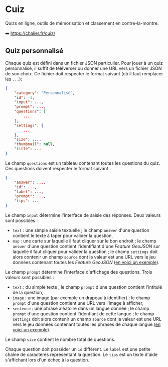 # Cuiz

Quizs en ligne, outils de mémorisation et classement en contre-la-montre.

:arrow_right: <https://chalier.fr/cuiz/>

## Quiz personnalisé

Chaque quiz est défini dans un fichier JSON particulier. Pour jouer à un quiz personnalisé, il suffit de téléverser ou donner une URL vers un fichier JSON de son choix. Ce fichier doit respecter le format suivant (où il faut remplacer les `...`):

```json
{
    "category": "Personnalisé",
    "id": -1,
    "input": ...,
    "prompt": ...,
    "questions": [
        ...
    ],
    "settings": {
        ...
    },
    "size": ...,
    "thumbnail": null,
    "title": ...
}
```

Le champ `questions` est un tableau contenant toutes les questions du quiz. Ces questions doivent respecter le format suivant :

```json
{
    "answer": ...,
    "id": ...,
    "label": ...,
    "prompt": ...,
    "tips": ...
}
```

Le champ `input` détermine l'interface de saisie des réponses. Deux valeurs sont possibles :

- `text` : une simple saisie textuelle ; le champ `answer` d'une question contient le texte à taper pour valider la question,
- `map` : une carte sur laquelle il faut cliquer sur le bon endroit ; le champ `answer` d'une question contient l'identifiant d'une *Feature GeoJSON* sur laquelle il faut cliquer pour valider la question ; le champ `settings` doit alors contenir un champ `source` dont la valeur est une URL vers le jeu données contenant toutes les *Feature GeoJSON* ([en voici un exemple](https://github.com/ychalier/pifekit/tree/main/datasets)).

Le champ `prompt` détermine l'interface d'affichage des questions. Trois valeurs sont possibles :

- `text` : du simple texte ; le champ `prompt` d'une question contient l'intitulé de la question,
- `image` : une image (par exemple un drapeau à identifier) ; le champ `prompt` d'une question contient une URL vers l'image à afficher,
- `sentence` : une phrase aléatoire dans un langue donnée ; le champ `prompt` d'une question contient l'idenfiant de cette langue ; le champ `settings` doit alors contenir un champ `source` dont la valeur est une URL vers le jeu données contenant toutes les phrases de chaque langue ([en voici un exemple](https://github.com/ychalier/pifekit/tree/main/datasets)).

Le champ `size` contient le nombre total de questions.

Chaque question doit posséder un `id` différent. Le `label` est une petite chaîne de caractères représentant la question. Le `tips` est un texte d'aide s'affichant lors d'un échec à la question.
